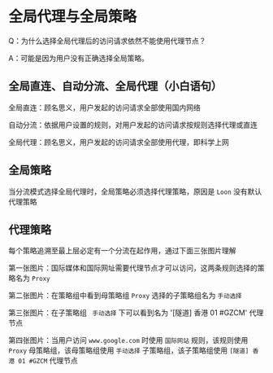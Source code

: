 # 全局代理与全局策略

Q：为什么选择全局代理后的访问请求依然不能使用代理节点？

A：可能是因为用户没有正确选择全局策略。

## 全局直连、自动分流、全局代理（小白语句）

全局直连：顾名思义，用户发起的访问请求全部使用国内网络

自动分流：依据用户设置的规则，对用户发起的访问请求按规则选择代理或直连

全局代理：顾名思义，用户发起的访问请求全部使用代理，即科学上网

## 全局策略

当分流模式选择全局代理时，全局策略必须选择代理策略，原因是 `Loon` 没有默认代理策略

## 代理策略

每个策略追溯至最上层必定有一个分流在起作用，通过下面三张图片理解

第一张图片：国际媒体和国际网址需要代理节点才可以访问，这两条规则选择的策略名为 `Proxy`

第二张图片：在策略组中看到母策略组 `Proxy` 选择的子策略组名为 `手动选择`

第三张图片：在子策略组 ` 手动选择` 下可以看到名为 '[隧道] 香港 01 #GZCM' 代理节点

第四张图片：当用户访问 `www.google.com` 时使用 `国际网站` 规则，该规则使用 `Proxy` 母策略组，该母策略组使用 `手动选择` 子策略组，该子策略组使用 `[隧道] 香港 01 #GZCM` 代理节点
